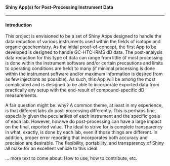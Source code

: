 #### Shiny App(s) for Post-Processing Instrument Data
***
#### Introduction

This project is envisioned to be a set of Shiny Apps designed to handle the data reduction of various instruments used within the fields of isotope and organic geochemistry. As the initial proof-of-concept, the first App to be developed is designed to handle GC-HTC-IRMS dD data. The post-analysis data reduction for this type of data can range from little (if most processing is done within the instrument software and/or certain precautions and limits to operating conditions are held) to many (if minimal processing is done within the instrument software and/or maximum information is desired from as few injections as possible). As such, this App will be among the most complicated and is designed to be able to incorporate exported data from practically any setup with the end-result of compound-specific dD measurements.

A fair question might be: why? A common theme, at least in my experience, is that different labs do post-processing differently. This is perhaps fine, especially given the pecularities of each instrument and the specific goals of each lab. However, *how* we do post-processing can have a large impact on the final, reported value. The ideal to strive for is complete transparency in what, exactly, is done by each lab, even if those things are different. In addition, proper error reporting that incorporates both accuracy and precision are desirable. The flexibility, portability, and transparency of Shiny all make for an excellent vehicle to this ideal.

... more text to come about: How to use, how to contribute, etc.
